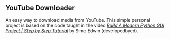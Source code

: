 ## YouTube Downloader

An easy way to download media from YouTube. This simple personal project is based on the code taught in the video [_Build A Modern Python GUI Project | Step by Step Tutorial_](https://www.youtube.com/watch?v=NI9LXzo0UY0) by Simo Edwin (developedbyed).
